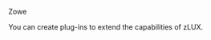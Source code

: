 <?xml version="1.0" encoding="UTF-8"?><?workdir /C:\GitFolder\docs-site\docs\user-guide\temp\ibmpdf\oxygen_dita_temp\user-guide?><?workdir-uri file:/C:/GitFolder/docs-site/docs/user-guide/temp/ibmpdf/oxygen_dita_temp/user-guide/?><?path2project?><?path2project-uri ./?><?path2rootmap-uri ./?><topic xmlns:ditaarch="http://dita.oasis-open.org/architecture/2005/" xmlns:dita-ot="http://dita-ot.sourceforge.net/ns/201007/dita-ot" class="- topic/topic " ditaarch:DITAArchVersion="1.2" domains="(topic hi-d) (topic ut-d) (topic indexing-d) (topic hazard-d) (topic abbrev-d) (topic pr-d) (topic sw-d) (topic ui-d)" id="extending_zlux" xtrc="topic:1;166:-1" xtrf="file:/C:/GitFolder/docs-site/docs/user-guide/mvd-extendingzlux.md"><title class="- topic/title " xtrc="title:1;166:-1" xtrf="file:/C:/GitFolder/docs-site/docs/user-guide/mvd-extendingzlux.md">Extending zLUX</title><prolog class="- topic/prolog "><metadata class="- topic/metadata "><prodinfo class="- topic/prodinfo " xtrc="prodinfo:1;17:11" xtrf="file:/C:/GitFolder/docs-site/docs/user-guide/Zowe_User_Guide.ditamap">

<prodname class="- topic/prodname " xtrc="prodname:1;19:11" xtrf="file:/C:/GitFolder/docs-site/docs/user-guide/Zowe_User_Guide.ditamap">Zowe</prodname>
</prodinfo></metadata></prolog><body class="- topic/body " xtrc="body:1;166:-1" xtrf="file:/C:/GitFolder/docs-site/docs/user-guide/mvd-extendingzlux.md"><p class="- topic/p " xtrc="p:1;166:-1" xtrf="file:/C:/GitFolder/docs-site/docs/user-guide/mvd-extendingzlux.md">You can create plug-ins to extend the capabilities of zLUX.</p></body></topic>